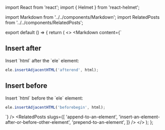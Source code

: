 import React from 'react';
import { Helmet } from 'react-helmet';

import Markdown from '../../components/Markdown';
import RelatedPosts from '../../components/RelatedPosts';

export default () => {
    return (
<>
<Helmet>
    <meta name='keywords' content='insertAdjacentHTML' />
</Helmet>
<Markdown
    content={`
## Insert after

Insert \`html\` after the \`ele\` element:

~~~ javascript
ele.insertAdjacentHTML('afterend', html);
~~~

## Insert before

Insert \`html\` before the \`ele\` element:

~~~ javascript
ele.insertAdjacentHTML('beforebegin', html);
~~~
`}
/>
<RelatedPosts
    slugs={[
        'append-to-an-element',
        'insert-an-element-after-or-before-other-element',
        'prepend-to-an-element',
    ]}
/>
</>
    );
};
